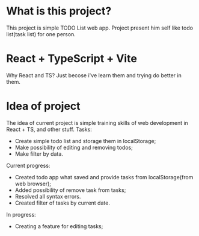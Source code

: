# What is this project?
This project is simple TODO List web app.
Project present him self like todo list(task list) for one person.

# React + TypeScript + Vite
Why React and TS? Just becose i've learn them and trying do better in them.

# Idea of project

The idea of current project is simple training skills of web development in React + TS, and other stuff.
Tasks:
- Create simple todo list and storage them in localStorage;
- Make possibility of editing and removing todos;
- Make filter by data.

Current progress:
- Created todo app what saved and provide tasks from localStorage(from web browser);
- Added possibility of remove task from tasks;
- Resolved all syntax errors.
- Сreated filter of tasks by current date.

In progress:
- Creating a feature for editing tasks;

